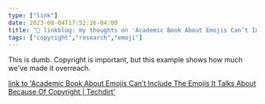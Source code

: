 ```yaml
---
type: ["link"]
date: 2023-08-04T17:52:26-04:00
title: "🔗 linkblog: my thoughts on 'Academic Book About Emojis Can’t Include The Emojis It Talks About Because Of Copyright | Techdirt'"
tags: ["copyright","research","emoji"]
---
```

This is dumb. Copyright is important, but this example shows how much we've made it overreach.  
 

[link to 'Academic Book About Emojis Can’t Include The Emojis It Talks About Because Of Copyright | Techdirt'](https://www.techdirt.com/2023/08/04/academic-book-about-emojis-cant-include-the-emojis-it-talks-about-because-of-copyright/)
